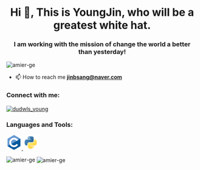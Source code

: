 <h1 align="center">Hi 👋, This is YoungJin, who will be a greatest white hat.</h1>
<h3 align="center">I am working with the mission of change the world a better than yesterday!</h3>

<p align="left"> <img src="https://komarev.com/ghpvc/?username=amier-ge&label=Profile%20views&color=0e75b6&style=flat" alt="amier-ge" /> </p>

- 📫 How to reach me **jinbsang@naver.com**

<h3 align="left">Connect with me:</h3>
<p align="left">
<a href="https://instagram.com/dudwls_young" target="blank"><img align="center" src="https://raw.githubusercontent.com/rahuldkjain/github-profile-readme-generator/master/src/images/icons/Social/instagram.svg" alt="dudwls_young" height="30" width="40" /></a>
</p>

<h3 align="left">Languages and Tools:</h3>
<p align="left"> <a href="https://www.cprogramming.com/" target="_blank" rel="noreferrer"> <img src="https://raw.githubusercontent.com/devicons/devicon/master/icons/c/c-original.svg" alt="c" width="40" height="40"/> </a> <a href="https://www.python.org" target="_blank" rel="noreferrer"> <img src="https://raw.githubusercontent.com/devicons/devicon/master/icons/python/python-original.svg" alt="python" width="40" height="40"/> </a> </p>

<p><img align="left" src="https://github-readme-stats.vercel.app/api/top-langs?username=amier-ge&show_icons=true&locale=en&layout=compact" alt="amier-ge" /></p>

<p>&nbsp;<img align="center" src="https://github-readme-stats.vercel.app/api?username=amier-ge&show_icons=true&locale=en" alt="amier-ge" /></p>
